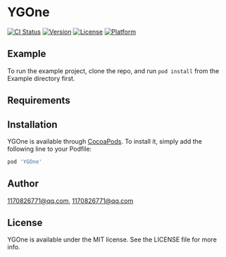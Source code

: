 # YGOne

[![CI Status](https://img.shields.io/travis/1170826771@qq.com/YGOne.svg?style=flat)](https://travis-ci.org/1170826771@qq.com/YGOne)
[![Version](https://img.shields.io/cocoapods/v/YGOne.svg?style=flat)](https://cocoapods.org/pods/YGOne)
[![License](https://img.shields.io/cocoapods/l/YGOne.svg?style=flat)](https://cocoapods.org/pods/YGOne)
[![Platform](https://img.shields.io/cocoapods/p/YGOne.svg?style=flat)](https://cocoapods.org/pods/YGOne)

## Example

To run the example project, clone the repo, and run `pod install` from the Example directory first.

## Requirements

## Installation

YGOne is available through [CocoaPods](https://cocoapods.org). To install
it, simply add the following line to your Podfile:

```ruby
pod 'YGOne'
```

## Author

1170826771@qq.com, 1170826771@qq.com

## License

YGOne is available under the MIT license. See the LICENSE file for more info.
